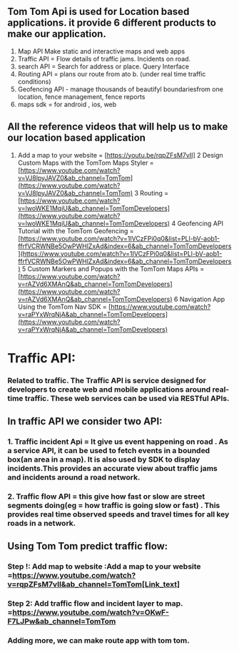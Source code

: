 ## Tom Tom Api is used for Location based applications. it provide 6 different products to make our application.

1. Map API Make static and interactive maps and web apps
1. Traffic API = Flow details of traffic jams. Incidents on road.
1. search API = Search for address or place. Query Interface
4. Routing API = plans our route from ato b. (under real time traffic conditions)
5. Geofencing API - manage thousands of beautifyl boundariesfrom one location, fence management, fence reports
6. maps sdk = for android , ios, web

## All the reference videos that will help us to make our location based application

1. Add a map to your website = [https://youtu.be/rqpZFsM7vII]
2 Design Custom Maps with the TomTom Maps Styler = [https://www.youtube.com/watch?v=VJ8lpyJAVZ0&ab_channel=TomTom](https://www.youtube.com/watch?v=VJ8lpyJAVZ0&ab_channel=TomTom)
3 Routing = [https://www.youtube.com/watch?v=lwoWKE1MqiU&ab_channel=TomTomDevelopers](https://www.youtube.com/watch?v=lwoWKE1MqiU&ab_channel=TomTomDevelopers)
4 Geofencing API Tutorial with the TomTom Geofencing = [https://www.youtube.com/watch?v=1IVCzFPi0q0&list=PLl-bV-aob1-ffrfVCRWNBe5OwPWHlZxAd&index=6&ab_channel=TomTomDevelopers](https://www.youtube.com/watch?v=1IVCzFPi0q0&list=PLl-bV-aob1-ffrfVCRWNBe5OwPWHlZxAd&index=6&ab_channel=TomTomDevelopers)
5 Custom Markers and Popups with the TomTom Maps APIs = [https://www.youtube.com/watch?v=rAZVd6XMAnQ&ab_channel=TomTomDevelopers](https://www.youtube.com/watch?v=rAZVd6XMAnQ&ab_channel=TomTomDevelopers)
6 Navigation App Using the TomTom Nav SDK = [https://www.youtube.com/watch?v=raPYxWrqNjA&ab_channel=TomTomDevelopers](https://www.youtube.com/watch?v=raPYxWrqNjA&ab_channel=TomTomDevelopers)


# Traffic API:
### Related to traffic. The Traffic API is service designed for developers to create web and mobile applications around real-time traffic. These web services can be used via RESTful APIs.
## In traffic API we consider two API:
### 1. Traffic incident Api = It give us event happening on road . As a service API, it can be used to fetch events in a bounded box(an area in a map). It is also used by SDK to display incidents.This provides an accurate view about traffic jams and incidents around a road network.
### 2. Traffic flow API = this give how fast  or slow are street segments doing(eg = how traffic is going slow or fast) . This provides real time observed speeds and travel times for all key roads in a network.
## Using Tom Tom predict traffic flow:
### Step !: Add map to website :Add a map to your website =https://www.youtube.com/watch?v=rqpZFsM7vII&ab_channel=TomTom[Link_text]
### Step 2: Add traffic flow and incident layer to map. =https://www.youtube.com/watch?v=OKwF-F7LJPw&ab_channel=TomTom
### Adding more, we can make route app with tom tom.

